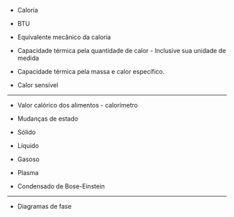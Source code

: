- Caloria 

 - BTU

- Equivalente mecânico da caloria

- Capacidade térmica pela quantidade de calor - Inclusive sua unidade de medida 

- Capacidade térmica pela massa e calor específico. 

-  Calor sensível

---

-  Valor calórico dos alimentos - calorímetro

- Mudanças de estado

- Sólido

 - Líquido

- Gasoso

- Plasma

- Condensado de Bose-Einstein

---

- Diagramas de fase


